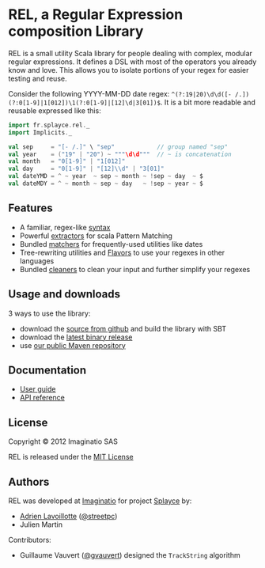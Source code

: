 # REL, a Regular Expression composition Library

REL is a small utility Scala library for people dealing with complex, modular regular expressions. It defines a DSL with most of the operators you already know and love. This allows you to isolate portions of your regex for easier testing and reuse.

Consider the following YYYY-MM-DD date regex: `^(?:19|20)\d\d([- /.])(?:0[1-9]|1[012])\1(?:0[1-9]|[12]\d|3[01])$`. It is a bit more readable and reusable expressed like this:

```scala
import fr.splayce.rel._
import Implicits._

val sep     = "[- /.]" \ "sep"            // group named "sep"
val year    = ("19" | "20") ~ """\d\d"""  // ~ is concatenation
val month   = "0[1-9]" | "1[012]"
val day     = "0[1-9]" | "[12]\\d" | "3[01]"
val dateYMD = ^ ~ year  ~ sep ~ month ~ !sep ~ day  ~ $
val dateMDY = ^ ~ month ~ sep ~ day   ~ !sep ~ year ~ $
```


## Features

- A familiar, regex-like [syntax](http://imaginatio.github.io/REL/DSL+Syntax.html)
- Powerful [extractors](http://imaginatio.github.io/REL/Extractors.html) for scala Pattern Matching
- Bundled [matchers](http://imaginatio.github.io/REL/Extractors.html) for frequently-used utilities like dates
- Tree-rewriting utilities and [Flavors](http://imaginatio.github.io/REL/Tree+rewriting+&+Flavors.html) to use your regexes in other languages
- Bundled [cleaners](http://imaginatio.github.io/REL/Cleaners.html) to clean your input and further simplify your regexes


## Usage and downloads

3 ways to use the library:

- download the [source from github](https://github.com/Imaginatio/REL) and build the library with SBT
- download the [latest binary release](https://github.com/Imaginatio/Maven-repository/tree/master/fr/splayce/)
- use [our public Maven repository](https://github.com/Imaginatio/Maven-repository/)


## Documentation

- [User guide](http://imaginatio.github.io/REL/)
- [API reference](http://imaginatio.github.io/REL/api/)


## License

Copyright &copy; 2012 Imaginatio SAS

REL is released under the [MIT License](http://www.opensource.org/licenses/MIT)


## Authors

REL was developed at [Imaginatio](http://imaginatio.fr) for project [Splayce](http://splayce.com) by:

- [Adrien Lavoillotte](http://instanceof.me/) ([@streetpc](https://github.com/streetpc))
- Julien Martin

Contributors:

- Guillaume Vauvert ([@gvauvert](https://github.com/gvauvert)) designed the `TrackString` algorithm
